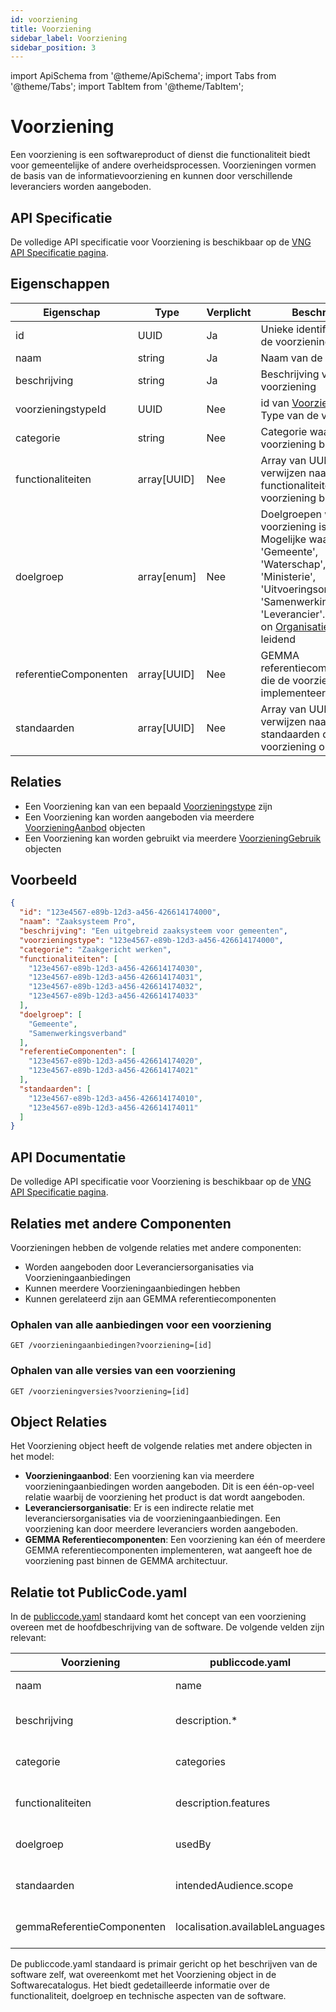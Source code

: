 ```yaml
---
id: voorziening
title: Voorziening
sidebar_label: Voorziening
sidebar_position: 3
---
```


import ApiSchema from '@theme/ApiSchema';
import Tabs from '@theme/Tabs';
import TabItem from '@theme/TabItem';

# Voorziening

Een voorziening is een softwareproduct of dienst die functionaliteit biedt voor gemeentelijke of andere overheidsprocessen. Voorzieningen vormen de basis van de informatievoorziening en kunnen door verschillende leveranciers worden aangeboden.

## API Specificatie

De volledige API specificatie voor Voorziening is beschikbaar op de [VNG API Specificatie pagina](https://vng-realisatie.github.io/Softwarecatalogus/api#tag/Software-Catalogus/operation/getVoorzieningen).

## Eigenschappen

| Eigenschap | Type | Verplicht | Beschrijving |
|------------|------|-----------|--------------|
| id | UUID | Ja | Unieke identificatie voor de voorziening |
| naam | string | Ja | Naam van de voorziening |
| beschrijving | string | Ja | Beschrijving van de voorziening |
| voorzieningstypeId | UUID  | Nee | id van [Voorzieningstype](./voorzieningstype) Type van de voorziening |
| categorie | string | Nee | Categorie waartoe de voorziening behoort |
| functionaliteiten | array[UUID] | Nee | Array van UUID's die verwijzen naar de functionaliteiten die de voorziening biedt |
| doelgroep | array[enum] | Nee | Doelgroepen waarvoor de voorziening is bedoeld. Mogelijke waarden: 'Gemeente', 'Waterschap', 'Provincie', 'Ministerie', 'Uitvoeringsorganisatie', 'Samenwerkingsverband', 'Leverancier'. De definitie on [Organisatie](./Organisatie.md) is hiervoor leidend |
| referentieComponenten | array[UUID] | Nee | GEMMA referentiecomponenten die de voorziening implementeert |
| standaarden | array[UUID] | Nee | Array van UUID's die verwijzen naar de standaarden die de voorziening ondersteunt |

## Relaties

- Een Voorziening kan van een bepaald [Voorzieningstype](./voorzieningstype) zijn
- Een Voorziening kan worden aangeboden via meerdere [VoorzieningAanbod](./voorzieningaanbod) objecten
- Een Voorziening kan worden gebruikt via meerdere [VoorzieningGebruik](./voorzieninggebruik) objecten

## Voorbeeld

```json
{
  "id": "123e4567-e89b-12d3-a456-426614174000",
  "naam": "Zaaksysteem Pro",
  "beschrijving": "Een uitgebreid zaaksysteem voor gemeenten",
  "voorzieningstype": "123e4567-e89b-12d3-a456-426614174000",
  "categorie": "Zaakgericht werken",
  "functionaliteiten": [
    "123e4567-e89b-12d3-a456-426614174030",
    "123e4567-e89b-12d3-a456-426614174031",
    "123e4567-e89b-12d3-a456-426614174032",
    "123e4567-e89b-12d3-a456-426614174033"
  ],
  "doelgroep": [
    "Gemeente",
    "Samenwerkingsverband"
  ],
  "referentieComponenten": [
    "123e4567-e89b-12d3-a456-426614174020",
    "123e4567-e89b-12d3-a456-426614174021"
  ],
  "standaarden": [
    "123e4567-e89b-12d3-a456-426614174010",
    "123e4567-e89b-12d3-a456-426614174011"
  ]
}
```
## API Documentatie

De volledige API specificatie voor Voorziening is beschikbaar op de [VNG API Specificatie pagina](https://vng-realisatie.github.io/Softwarecatalogus/api#tag/Software-Catalogus/operation/getVoorzieningen).

## Relaties met andere Componenten

Voorzieningen hebben de volgende relaties met andere componenten:

- Worden aangeboden door Leveranciersorganisaties via Voorzieningaanbiedingen
- Kunnen meerdere Voorzieningaanbiedingen hebben
- Kunnen gerelateerd zijn aan GEMMA referentiecomponenten

### Ophalen van alle aanbiedingen voor een voorziening

```CLI
GET /voorzieningaanbiedingen?voorziening=[id]
```

### Ophalen van alle versies van een voorziening

```CLI
GET /voorzieningversies?voorziening=[id]
```

## Object Relaties

Het Voorziening object heeft de volgende relaties met andere objecten in het model:

- **Voorzieningaanbod**: Een voorziening kan via meerdere voorzieningaanbiedingen worden aangeboden. Dit is een één-op-veel relatie waarbij de voorziening het product is dat wordt aangeboden.
- **Leveranciersorganisatie**: Er is een indirecte relatie met leveranciersorganisaties via de voorzieningaanbiedingen. Een voorziening kan door meerdere leveranciers worden aangeboden.
- **GEMMA Referentiecomponenten**: Een voorziening kan één of meerdere GEMMA referentiecomponenten implementeren, wat aangeeft hoe de voorziening past binnen de GEMMA architectuur.

## Relatie tot PublicCode.yaml

In de [publiccode.yaml](https://github.com/publiccodeyml/publiccode.yaml) standaard komt het concept van een voorziening overeen met de hoofdbeschrijving van de software. De volgende velden zijn relevant:

| Voorziening | publiccode.yaml | Beschrijving |
|-------------|-----------------|--------------|
| naam | name | Naam van de software |
| beschrijving | description.* | Beschrijving van de software in verschillende talen |
| categorie | categories | Categorieën waartoe de software behoort |
| functionaliteiten | description.features | Functionaliteiten die de software biedt |
| doelgroep | usedBy | Organisaties die de software gebruiken |
| standaarden | intendedAudience.scope | Beoogde gebruikers en toepassingsgebied |
| gemmaReferentieComponenten | localisation.availableLanguages | Ondersteunde talen en lokalisaties |

De publiccode.yaml standaard is primair gericht op het beschrijven van de software zelf, wat overeenkomt met het Voorziening object in de Softwarecatalogus. Het biedt gedetailleerde informatie over de functionaliteit, doelgroep en technische aspecten van de software. 